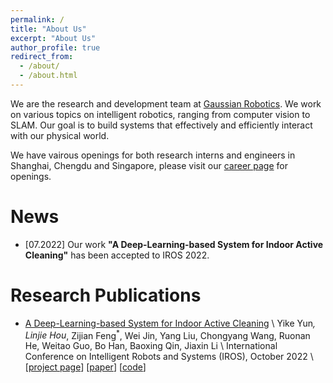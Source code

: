 ```yaml
---
permalink: /
title: "About Us"
excerpt: "About Us"
author_profile: true
redirect_from: 
  - /about/
  - /about.html
---
```


We are the research and development team at [Gaussian Robotics](https://www.gaussianrobotics.com/). We work on various topics on intelligent robotics, ranging from computer vision to SLAM. Our goal is to build systems that effectively and efficiently interact with our physical world. 

We have vairous openings for both research interns and engineers in Shanghai, Chengdu and Singapore, please visit our [career page](https://www.linkedin.com/company/gausiumofficial/jobs/) for openings.

# News

- [07.2022] Our work **"A Deep-Learning-based System for Indoor Active Cleaning"** has been accepted to IROS 2022.

# Research Publications

- [A Deep-Learning-based System for Indoor Active Cleaning](coming_soon) \\
Yike Yun<sup>*</sup>, Linjie Hou<sup>*</sup>, Zijian Feng<sup>*</sup>, Wei Jin, Yang Liu, Chongyang Wang, Ruonan He, Weitao Guo, Bo Han, Baoxing Qin, Jiaxin Li \\
International Conference on Intelligent Robots and Systems (IROS), October 2022 \\
\[[project page](projects/active_cleaning)\] \[[paper](coming_soon)\] \[[code](coming_soon)\]

